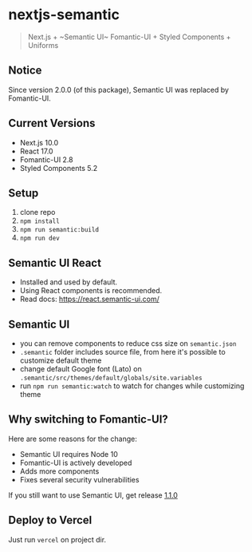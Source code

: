# nextjs-semantic
> Next.js + ~Semantic UI~ Fomantic-UI + Styled Components + Uniforms


## Notice
Since version 2.0.0 (of this package), Semantic UI was replaced by Fomantic-UI.


## Current Versions
* Next.js 10.0
* React 17.0
* Fomantic-UI 2.8
* Styled Components 5.2


## Setup
1. clone repo
2. `npm install`
3. `npm run semantic:build`
4. `npm run dev`


## Semantic UI React
* Installed and used by default.
* Using React components is recommended.
* Read docs: https://react.semantic-ui.com/


## Semantic UI
* you can remove components to reduce css size on `semantic.json`
* `.semantic` folder includes source file, from here it's possible to customize default theme
* change default Google font (Lato) on `.semantic/src/themes/default/globals/site.variables`
* run `npm run semantic:watch` to watch for changes while customizing theme


## Why switching to Fomantic-UI?
Here are some reasons for the change:
* Semantic UI requires Node 10
* Fomantic-UI is actively developed
* Adds more components
* Fixes several security vulnerabilities

If you still want to use Semantic UI, get release [1.1.0](https://github.com/skydiver/nextjs-semantic/releases/tag/1.1.0)


## Deploy to Vercel
Just run `vercel` on project dir.
